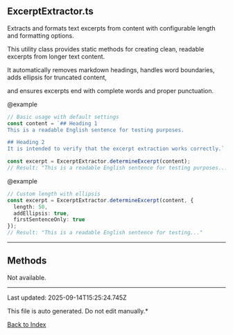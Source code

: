 ## ExcerptExtractor.ts





 Extracts and formats text excerpts from content with configurable length and formatting options.



 This utility class provides static methods for creating clean, readable excerpts from longer text content.

 It automatically removes markdown headings, handles word boundaries, adds ellipsis for truncated content,

 and ensures excerpts end with complete words and proper punctuation.



 @example

 ```typescript
 // Basic usage with default settings
 const content = `## Heading 1
 This is a readable English sentence for testing purposes.

 ## Heading 2
 It is intended to verify that the excerpt extraction works correctly.`;

 const excerpt = ExcerptExtractor.determineExcerpt(content);
 // Result: "This is a readable English sentence for testing purposes..."
 ```


 @example

 ```typescript
 // Custom length with ellipsis
 const excerpt = ExcerptExtractor.determineExcerpt(content, {
   length: 50,
   addEllipsis: true,
   firstSentenceOnly: true
 });
 // Result: "This is a readable English sentence for testing..."
 ```
 



---



## Methods



Not available.



---



Last updated: 2025-09-14T15:25:24.745Z



This file is auto generated. Do not edit manually.*



[Back to Index](./index.md)